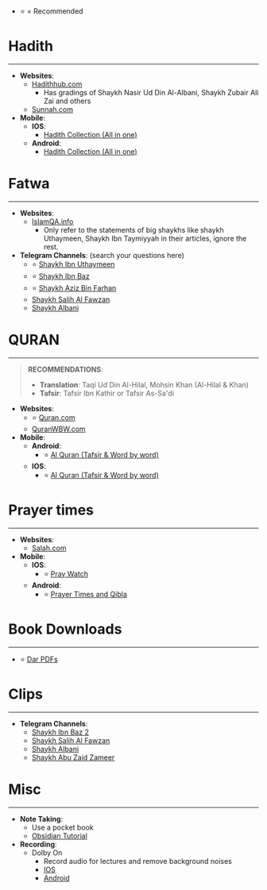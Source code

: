 
- ⭐ = Recommended
# Hadith
---
- **Websites**:
	- [Hadithhub.com](https://Hadithhub.com)
		- Has gradings of Shaykh Nasir Ud Din Al-Albani, Shaykh Zubair Ali Zai and others
	- [Sunnah.com](https://Sunnah.com)
- **Mobile**:
	- **IOS**: 
		- [Hadith Collection (All in one)](https://apps.apple.com/us/app/hadith-collection-all-in-one/id1511696610)
	- **Android**: 
		- [Hadith Collection (All in one)](https://play.google.com/store/apps/details?id=com.greentech.hadith&hl=en&gl=US)

# Fatwa
---
- **Websites**:
	- [IslamQA.info](https://islamqa.info)
		- Only refer to the statements of big shaykhs like shaykh Uthaymeen, Shaykh Ibn Taymiyyah in their articles, ignore the rest. 
- **Telegram Channels**: (search your questions here)
	- ⭐ [Shaykh Ibn Uthaymeen](https://t.me/IbnUthaymin)
	- ⭐ [Shaykh Ibn Baz](https://t.me/MajmooF)
	- ⭐ [Shaykh Aziz Bin Farhan](https://t.me/sheikhaziz)
	- [Shaykh Salih Al Fawzan](https://t.me/SheikhSalihAlFawzan) 
	- [Shaykh Albani](https://t.me/AlbaniEng)

# QURAN
---
>**RECOMMENDATIONS**:
>- **Translation**: Taqi Ud Din Al-Hilal, Mohsin Khan (Al-Hilal & Khan)
>- **Tafsir**: Tafsir Ibn Kathir or Tafsir As-Sa'di

- **Websites**:
	- ⭐ [Quran.com](https://Quran.com)
	- [QuranWBW.com](https://Quranwbw.com)
- **Mobile**:
	- **Android**: 
		- ⭐ [Al Quran (Tafsir & Word by word)](https://play.google.com/store/apps/details?id=com.greentech.quran&hl=en&gl=US)
	- **IOS**: 
		- ⭐ [Al Quran (Tafsir & Word by word)](https://apps.apple.com/app/id1437038111)

# Prayer times
---
- **Websites**:
	- [Salah.com](https://salah.com)
- **Mobile**:
	- **IOS**: 
		- ⭐ [Pray Watch](https://apps.apple.com/us/app/pray-watch/id989923828)
	- **Android**: 
		- ⭐ [Prayer Times and Qibla](https://play.google.com/store/apps/details?id=com.reworewo.prayertimes&hl=en&gl=US)

# Book Downloads
---
- ⭐ [Dar PDFs](https://darpdfs.org/)

# Clips
---
- **Telegram Channels**:
	- [Shaykh Ibn Baz 2](https://t.me/SheikhIbnBaz)
	- [Shaykh Salih Al Fawzan](https://t.me/SheikhSalihAlFawzan) 
	- [Shaykh Albani](https://t.me/AlbaniEng)
	- [Shaykh Abu Zaid Zameer](https://t.me/shaykhabuzaidzameerclips)

# Misc
---
- **Note Taking**:
	- Use a pocket book
	- [Obsidian Tutorial](Obsidian/Obsidian%20Tutorial.md)
- **Recording**:
	- Dolby On
		- Record audio for lectures and remove background noises 
		- [IOS](https://apps.apple.com/us/app/dolby-on-record-audio-video/id1443964192)
		- [Android](https://play.google.com/store/apps/details?id=com.dolby.dolby234&hl=en&gl=US)